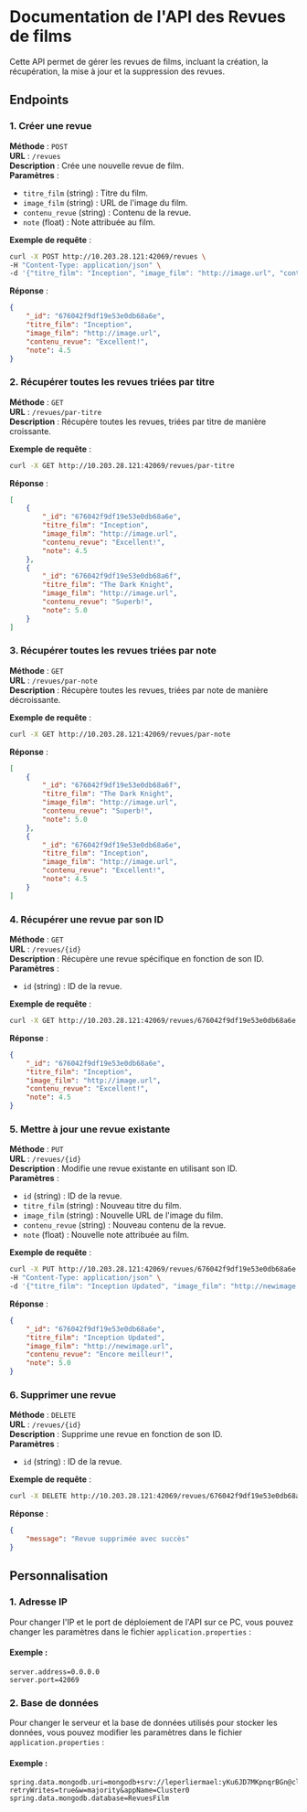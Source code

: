 # Documentation de l'API des Revues de films

Cette API permet de gérer les revues de films, incluant la création, la récupération, la mise à jour et la suppression des revues.

## Endpoints

### 1. Créer une revue

**Méthode** : `POST`  
**URL** : `/revues`  
**Description** : Crée une nouvelle revue de film.  
**Paramètres** :
- `titre_film` (string) : Titre du film.
- `image_film` (string) : URL de l'image du film.
- `contenu_revue` (string) : Contenu de la revue.
- `note` (float) : Note attribuée au film.

**Exemple de requête** :

```bash
curl -X POST http://10.203.28.121:42069/revues \
-H "Content-Type: application/json" \
-d '{"titre_film": "Inception", "image_film": "http://image.url", "contenu_revue": "Excellent!", "note": 4.5}'
```

**Réponse** :

```json
{
    "_id": "676042f9df19e53e0db68a6e",
    "titre_film": "Inception",
    "image_film": "http://image.url",
    "contenu_revue": "Excellent!",
    "note": 4.5
}
```

### 2. Récupérer toutes les revues triées par titre

**Méthode** : `GET`  
**URL** : `/revues/par-titre`  
**Description** : Récupère toutes les revues, triées par titre de manière croissante.

**Exemple de requête** :

```bash
curl -X GET http://10.203.28.121:42069/revues/par-titre
```

**Réponse** :

```json
[
    {
        "_id": "676042f9df19e53e0db68a6e",
        "titre_film": "Inception",
        "image_film": "http://image.url",
        "contenu_revue": "Excellent!",
        "note": 4.5
    },
    {
        "_id": "676042f9df19e53e0db68a6f",
        "titre_film": "The Dark Knight",
        "image_film": "http://image.url",
        "contenu_revue": "Superb!",
        "note": 5.0
    }
]
```

### 3. Récupérer toutes les revues triées par note

**Méthode** : `GET`  
**URL** : `/revues/par-note`  
**Description** : Récupère toutes les revues, triées par note de manière décroissante.

**Exemple de requête** :

```bash
curl -X GET http://10.203.28.121:42069/revues/par-note
```

**Réponse** :

```json
[
    {
        "_id": "676042f9df19e53e0db68a6f",
        "titre_film": "The Dark Knight",
        "image_film": "http://image.url",
        "contenu_revue": "Superb!",
        "note": 5.0
    },
    {
        "_id": "676042f9df19e53e0db68a6e",
        "titre_film": "Inception",
        "image_film": "http://image.url",
        "contenu_revue": "Excellent!",
        "note": 4.5
    }
]
```

### 4. Récupérer une revue par son ID

**Méthode** : `GET`  
**URL** : `/revues/{id}`  
**Description** : Récupère une revue spécifique en fonction de son ID.  
**Paramètres** :
- `id` (string) : ID de la revue.

**Exemple de requête** :

```bash
curl -X GET http://10.203.28.121:42069/revues/676042f9df19e53e0db68a6e
```

**Réponse** :

```json
{
    "_id": "676042f9df19e53e0db68a6e",
    "titre_film": "Inception",
    "image_film": "http://image.url",
    "contenu_revue": "Excellent!",
    "note": 4.5
}
```

### 5. Mettre à jour une revue existante

**Méthode** : `PUT`  
**URL** : `/revues/{id}`  
**Description** : Modifie une revue existante en utilisant son ID.  
**Paramètres** :
- `id` (string) : ID de la revue.
- `titre_film` (string) : Nouveau titre du film.
- `image_film` (string) : Nouvelle URL de l'image du film.
- `contenu_revue` (string) : Nouveau contenu de la revue.
- `note` (float) : Nouvelle note attribuée au film.

**Exemple de requête** :

```bash
curl -X PUT http://10.203.28.121:42069/revues/676042f9df19e53e0db68a6e \
-H "Content-Type: application/json" \
-d '{"titre_film": "Inception Updated", "image_film": "http://newimage.url", "contenu_revue": "Encore meilleur!", "note": 5.0}'
```

**Réponse** :

```json
{
    "_id": "676042f9df19e53e0db68a6e",
    "titre_film": "Inception Updated",
    "image_film": "http://newimage.url",
    "contenu_revue": "Encore meilleur!",
    "note": 5.0
}
```

### 6. Supprimer une revue

**Méthode** : `DELETE`  
**URL** : `/revues/{id}`  
**Description** : Supprime une revue en fonction de son ID.  
**Paramètres** :
- `id` (string) : ID de la revue.

**Exemple de requête** :

```bash
curl -X DELETE http://10.203.28.121:42069/revues/676042f9df19e53e0db68a6e
```

**Réponse** :

```json
{
    "message": "Revue supprimée avec succès"
}
```

## Personnalisation

### 1. Adresse IP

Pour changer l'IP et le port de déploiement de l'API sur ce PC, vous pouvez changer les paramètres dans le fichier ```application.properties``` :

#### Exemple :
```
server.address=0.0.0.0
server.port=42069
```

### 2. Base de données

Pour changer le serveur et la base de données utilisés pour stocker les données, vous pouvez modifier les paramètres dans le fichier ```application.properties``` :

#### Exemple :
```
spring.data.mongodb.uri=mongodb+srv://leperliermael:yKu6JD7MKpnqrBGn@cluster0.8ligg.mongodb.net/?retryWrites=true&w=majority&appName=Cluster0
spring.data.mongodb.database=RevuesFilm
```